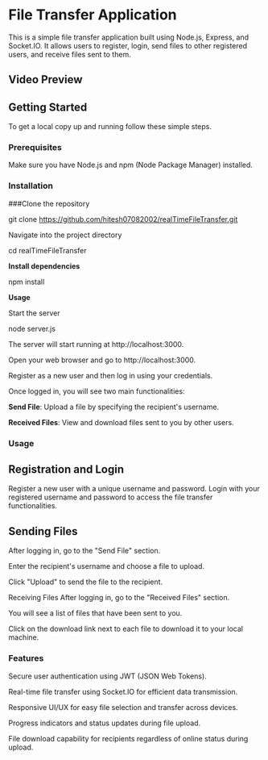 # File Transfer Application

This is a simple file transfer application built using Node.js, Express, and Socket.IO. It allows users to register, login, send files to other registered users, and receive files sent to them.

## Video Preview


## Getting Started

To get a local copy up and running follow these simple steps.

### Prerequisites

Make sure you have Node.js and npm (Node Package Manager) installed.



### Installation

 ###Clone the repository
   
   git clone https://github.com/hitesh07082002/realTimeFileTransfer.git

Navigate into the project directory

cd realTimeFileTransfer


**Install dependencies**

npm install


**Usage**

Start the server

node server.js

The server will start running at http://localhost:3000.

Open your web browser and go to http://localhost:3000.

Register as a new user and then log in using your credentials.

Once logged in, you will see two main functionalities:

**Send File**: Upload a file by specifying the recipient's username.

**Received Files**: View and download files sent to you by other users.

### **Usage**

## Registration and Login
Register a new user with a unique username and password.
Login with your registered username and password to access the file transfer functionalities.

## Sending Files
After logging in, go to the "Send File" section.

Enter the recipient's username and choose a file to upload.

Click "Upload" to send the file to the recipient.

Receiving Files
After logging in, go to the "Received Files" section.

You will see a list of files that have been sent to you.

Click on the download link next to each file to download it to your local machine.

### **Features**
Secure user authentication using JWT (JSON Web Tokens).

Real-time file transfer using Socket.IO for efficient data transmission.

Responsive UI/UX for easy file selection and transfer across devices.

Progress indicators and status updates during file upload.

File download capability for recipients regardless of online status during upload.

